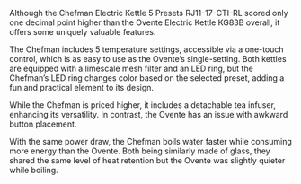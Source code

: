 Although the Chefman Electric Kettle 5 Presets RJ11-17-CTI-RL scored only one decimal point higher than the Ovente Electric Kettle KG83B overall, it offers some uniquely valuable features.

The Chefman includes 5 temperature settings, accessible via a one-touch control, which is as easy to use as the Ovente’s single-setting. Both kettles are equipped with a limescale mesh filter and an LED ring, but the Chefman’s LED ring changes color based on the selected preset, adding a fun and practical element to its design.

While the Chefman is priced higher, it includes a detachable tea infuser, enhancing its versatility. In contrast, the Ovente has an issue with awkward button placement.

With the same power draw, the Chefman boils water faster while consuming more energy than the Ovente. Both being similarly made of glass, they shared the same level of heat retention but the Ovente was slightly quieter while boiling.